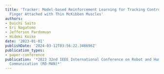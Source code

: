 ```yaml
---
title: 'Tracker: Model-based Reinforcement Learning for Tracking Control of Human
  Finger Attached with Thin McKibben Muscles'
authors:
- Daichi Saito
- Eri Nagatomo
- Jefferson Pardomuan
- Hideki Koike
date: '2023-01-01'
publishDate: '2024-03-12T03:56:22.348696Z'
publication_types:
- paper-conference
publication: '*2023 32nd IEEE International Conference on Robot and Human Interactive
  Communication (RO-MAN)*'
---
```

